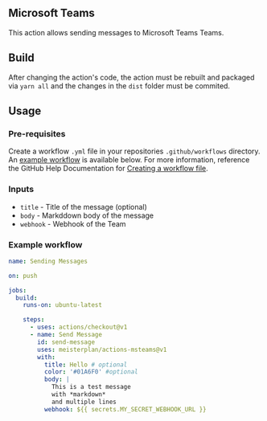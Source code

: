 ## Microsoft Teams

This action allows sending messages to Microsoft Teams Teams.

## Build

After changing the action's code, the action must be rebuilt and packaged via `yarn all` and the changes in the `dist` folder must be commited.

## Usage

### Pre-requisites

Create a workflow `.yml` file in your repositories `.github/workflows` directory. An [example workflow](#example-workflow) is available below. For more information, reference the GitHub Help Documentation for [Creating a workflow file](https://help.github.com/en/articles/configuring-a-workflow#creating-a-workflow-file).

### Inputs

- `title` - Title of the message (optional)
- `body` - Markddown body of the message
- `webhook` - Webhook of the Team

### Example workflow

```yaml
name: Sending Messages

on: push

jobs:
  build:
    runs-on: ubuntu-latest

    steps:
      - uses: actions/checkout@v1
      - name: Send Message
        id: send-message
        uses: meisterplan/actions-msteams@v1
        with:
          title: Hello # optional
          color: '#01A6F0' #optional
          body: |
            This is a test message
            with *markdown*
            and multiple lines
          webhook: ${{ secrets.MY_SECRET_WEBHOOK_URL }}
```

